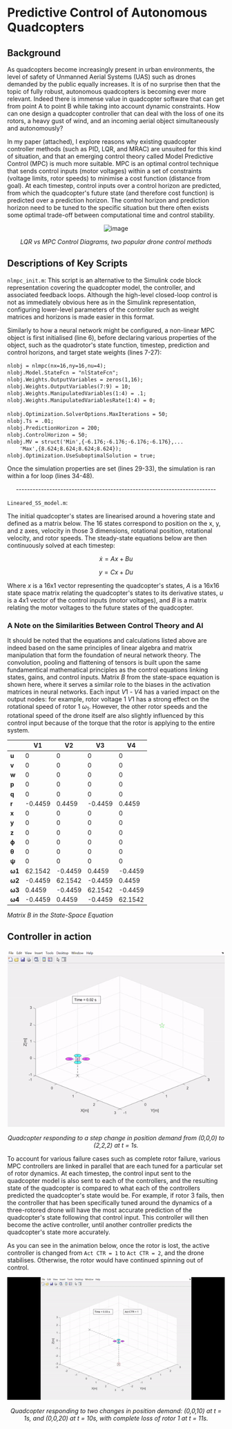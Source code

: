 # Predictive Control of Autonomous Quadcopters

## Background

As quadcopters become increasingly present in urban environments, the level of safety of Unmanned Aerial Systems (UAS) such as drones demanded by the public equally increases. It is of no surprise then that the topic of fully robust, autonomous quadcopters is becoming ever more relevant. Indeed there is immense value in quadcopter software that can get from point A to point B while taking into account dynamic constraints. How can one design a quadcopter controller that can deal with the loss of one its rotors, a heavy gust of wind, and an incoming aerial object simultaneously and autonomously?

In my paper (attached), I explore reasons why existing quadcopter controller methods (such as PID, LQR, and MRAC) are unsuited for this kind of situation, and that an emerging control theory called Model Predictive Control (MPC) is much more suitable. MPC is an optimal control technique that sends control inputs (motor voltages) within a set of constraints (voltage limits, rotor speeds) to minimise a cost function (distance from goal). At each timestep, control inputs over a control horizon are predicted, from which the quadcopter's future state (and therefore cost function) is predicted over a prediction horizon. The control horizon and prediction horizon need to be tuned to the specific situation but there often exists some optimal trade-off between computational time and control stability.
<p align="center">
<img width="729" alt="image" src="https://github.com/frostyrez/MastersFYP/assets/123249055/1c85eac2-a308-4106-8079-ae44ee79a3ee">
</p>
<p align="center">
  <i>LQR vs MPC Control Diagrams, two popular drone control methods</i>
</p>

## Descriptions of Key Scripts

`nlmpc_init.m`:
This script is an alternative to the Simulink code block representation covering the quadcopter model, the controller, and associated feedback loops. Although the high-level closed-loop control is not as immediately obvious here as in the Simulink representation, configuring lower-level parameters of the controller such as weight matrices and horizons is made easier in this format.

Similarly to how a neural network might be configured, a non-linear MPC object is first initialised (line 6), before declaring various properties of the object, such as the quadrotor's state function, timestep, prediction and control horizons, and target state weights (lines 7-27):

```
nlobj = nlmpc(nx=16,ny=16,nu=4);
nlobj.Model.StateFcn = "nlStateFcn";
nlobj.Weights.OutputVariables = zeros(1,16);
nlobj.Weights.OutputVariables(7:9) = 10;
nlobj.Weights.ManipulatedVariables(1:4) = .1;
nlobj.Weights.ManipulatedVariablesRate(1:4) = 0;

nlobj.Optimization.SolverOptions.MaxIterations = 50;
nlobj.Ts = .01;
nlobj.PredictionHorizon = 200;
nlobj.ControlHorizon = 50;
nlobj.MV = struct('Min',{-6.176;-6.176;-6.176;-6.176},...
    'Max',{8.624;8.624;8.624;8.624});
nlobj.Optimization.UseSuboptimalSolution = true;
```

Once the simulation properties are set (lines 29-33), the simulation is ran within a for loop (lines 34-48).

<p align="center">
  ------------------------------------------------------------------------
</p>

`Lineared_SS_model.m`:

The initial quadcopter's states are linearised around a hovering state and defined as a matrix below. The 16 states correspond to position on the x, y, and z axes, velocity in those 3 dimensions, rotational position, rotational velocity, and rotor speeds. The steady-state equations below are then continuously solved at each timestep:

$$\dot{x} = Ax + Bu$$
  
$$y = Cx + Du$$

Where $x$ is a 16x1 vector representing the quadcopter's states, $A$ is a 16x16 state space matrix relating the quadcopter's states to its derivative states, $u$ is a 4x1 vector of the control inputs (motor voltages), and $B$ is a matrix relating the motor voltages to the future states of the quadcopter.

### A Note on the Similarities Between Control Theory and AI

It should be noted that the equations and calculations listed above are indeed based on the same principles of linear algebra and matrix manipulation that form the foundation of neural network theory. The convolution, pooling and flattening of tensors is built upon the same fundamentical mathematical principles as the control equations linking states, gains, and control inputs. Matrix $B$ from the state-space equation is shown here, where it serves a similar role to the biases in the activation matrices in neural networks. Each input $V1$ - $V4$ has a varied impact on the output nodes: for example, rotor voltage 1 $V1$ has a strong effect on the rotational speed of rotor 1 $\omega_1$. However, the other rotor speeds and the rotational speed of the drone itself are also slightly influenced by this control input because of the torque that the rotor is applying to the entire system.

|        | **V1**  | **V2**  | **V3**  | **V4**  |
|--------|---------|---------|---------|---------|
| **u**  | 0       | 0       | 0       | 0       |
| **v**  | 0       | 0       | 0       | 0       |
| **w**  | 0       | 0       | 0       | 0       |
| **p**  | 0       | 0       | 0       | 0       |
| **q**  | 0       | 0       | 0       | 0       |
| **r**  | -0.4459 | 0.4459  | -0.4459 | 0.4459  |
| **x**  | 0       | 0       | 0       | 0       |
| **y**  | 0       | 0       | 0       | 0       |
| **z**  | 0       | 0       | 0       | 0       |
| **ϕ**  | 0       | 0       | 0       | 0       |
| **θ**  | 0       | 0       | 0       | 0       |
| **ψ**  | 0       | 0       | 0       | 0       |
| **ω1** | 62.1542 | -0.4459 | 0.4459  | -0.4459 |
| **ω2** | -0.4459 | 62.1542 | -0.4459 | 0.4459  |
| **ω3** | 0.4459  | -0.4459 | 62.1542 | -0.4459 |
| **ω4** | -0.4459 | 0.4459  | -0.4459 | 62.1542 |

<i> Matrix $B$ in the State-Space Equation </i>

## Controller in action
<p align="center">
  <img src="https://github.com/frostyrez/MastersFYP/blob/main/clean.gif" />
</p>
<p align="center">
  <i> Quadcopter responding to a step change in position demand from (0,0,0) to (2,2,2) at t = 1s. </i>
</p>

To account for various failure cases such as complete rotor failure, various MPC controllers are linked in parallel that are each tuned for a particular set of rotor dynamics. At each timestep, the control input sent to the quadcopter model is also sent to each of the controllers, and the resulting state of the quadcopter is compared to what each of the controllers predicted the quadcopter's state would be. For example, if rotor 3 fails, then the controller that has been specifically tuned around the dynamics of a three-rotored drone will have the most accurate prediction of the quadcopter's state following that control input. This controller will then become the active controller, until another controller predicts the quadcopter's state more accurately.
  
As you can see in the animation below, once the rotor is lost, the active controller is changed from `Act CTR = 1` to `Act CTR = 2`, and the drone stabilises. Otherwise, the rotor would have continued spinning out of control.

<p align="center">
  <img src="https://github.com/frostyrez/MastersFYP/blob/main/robust.gif" />
</p>

<p align="center">
  <i>Quadcopter responding to two changes in position demand: (0,0,10) at t = 1s, and (0,0,20) at t = 10s, with complete loss of rotor 1 at t = 11s.</i>
</p>

